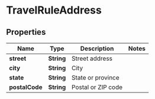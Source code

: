 

# TravelRuleAddress


## Properties

| Name | Type | Description | Notes |
|------------ | ------------- | ------------- | -------------|
|**street** | **String** | Street address |  |
|**city** | **String** | City |  |
|**state** | **String** | State or province |  |
|**postalCode** | **String** | Postal or ZIP code |  |



